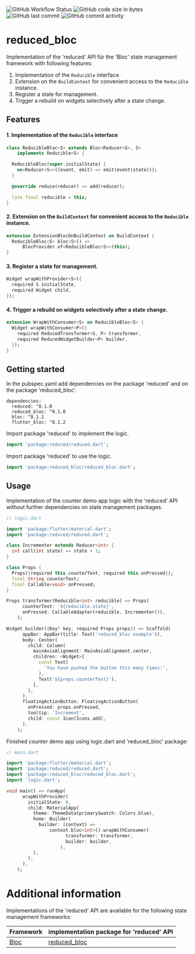 ![GitHub Workflow Status](https://img.shields.io/github/actions/workflow/status/partmaster/reduced_bloc/dart.yml)
![GitHub code size in bytes](https://img.shields.io/github/languages/code-size/partmaster/reduced_bloc)
![GitHub last commit](https://img.shields.io/github/last-commit/partmaster/reduced_bloc)
![GitHub commit activity](https://img.shields.io/github/commit-activity/m/partmaster/reduced_bloc)
# reduced_bloc

Implementation of the 'reduced' API für the 'Bloc' state management framework with following features:

1. Implementation of the ```Reducible``` interface 
2. Extension on the ```BuildContext``` for convenient access to the  ```Reducible``` instance.
3. Register a state for management.
4. Trigger a rebuild on widgets selectively after a state change.

## Features

#### 1. Implementation of the ```Reducible``` interface 

```dart
class ReducibleBloc<S> extends Bloc<Reducer<S>, S>
    implements Reducible<S> {

  ReducibleBloc(super.initialState) {
    on<Reducer<S>>((event, emit) => emit(event(state)));
  }

  @override reduce(reducer) => add(reducer);

  late final reducible = this;
}
```

#### 2. Extension on the ```BuildContext``` for convenient access to the  ```Reducible``` instance.

```dart
extension ExtensionBlocOnBuildContext on BuildContext {
  ReducibleBloc<S> bloc<S>() =>
      BlocProvider.of<ReducibleBloc<S>>(this);
}
```

#### 3. Register a state for management.

```dart
Widget wrapWithProvider<S>({
  required S initialState, 
  required Widget child,
});
```

#### 4. Trigger a rebuild on widgets selectively after a state change.

```dart
extension WrapWithConsumer<S> on ReducibleBloc<S> {
  Widget wrapWithConsumer<P>({
    required ReducedTransformer<S, P> transformer,
    required ReducedWidgetBuilder<P> builder,
  });
}
```

## Getting started

In the pubspec.yaml add dependencies on the package 'reduced' and on the package  'reduced_bloc'.

```
dependencies:
  reduced: ^0.1.0
  reduced_bloc: ^0.1.0
  bloc: ^8.1.1
  flutter_bloc: ^8.1.2
```

Import package 'reduced' to implement the logic.

```dart
import 'package:reduced/reduced.dart';
```

Import package 'reduced' to use the logic.

```dart
import 'package:reduced_bloc/reduced_bloc.dart';
```

## Usage

Implementation of the counter demo app logic with the 'reduced' API without further dependencies on state management packages.

```dart
// logic.dart

import 'package:flutter/material.dart';
import 'package:reduced/reduced.dart';

class Incrementer extends Reducer<int> {
  int call(int state) => state + 1;
}

class Props {
  Props({required this.counterText, required this.onPressed});
  final String counterText;
  final Callable<void> onPressed;
}

Props transformer(Reducible<int> reducible) => Props(
      counterText: '${reducible.state}',
      onPressed: CallableAdapter(reducible, Incrementer()),
    );

Widget builder({Key? key, required Props props}) => Scaffold(
      appBar: AppBar(title: Text('reduced_bloc example')),
      body: Center(
        child: Column(
          mainAxisAlignment: MainAxisAlignment.center,
          children: <Widget>[
            const Text(
              'You have pushed the button this many times:',
            ),
            Text('${props.counterText}'),
          ],
        ),
      ),
      floatingActionButton: FloatingActionButton(
        onPressed: props.onPressed,
        tooltip: 'Increment',
        child: const Icon(Icons.add),
      ),
    );
```

Finished counter demo app using logic.dart and 'reduced_bloc' package:

```dart
// main.dart

import 'package:flutter/material.dart';
import 'package:reduced/reduced.dart';
import 'package:reduced_bloc/reduced_bloc.dart';
import 'logic.dart';

void main() => runApp(
      wrapWithProvider(
        initialState: 0,
        child: MaterialApp(
          theme: ThemeData(primarySwatch: Colors.blue),
          home: Builder(
            builder: (context) =>
                context.bloc<int>().wrapWithConsumer(
                      transformer: transformer,
                      builder: builder,
                    ),
          ),
        ),
      ),
    );
```

# Additional information

Implementations of the 'reduced' API are available for the following state management frameworks:

|Framework|implementation package for 'reduced' API|
|---|---|
|[Bloc](https://bloclibrary.dev/#/)|[reduced_bloc](https://github.com/partmaster/reduced_bloc)|
